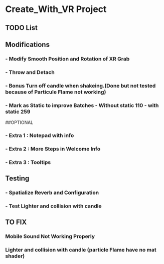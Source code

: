 # Create_With_VR Project

## TODO List

## Modifications

### - Modify Smooth Position and Rotation of XR Grab
### - Throw and Detach
### - Bonus Turn off candle when shakeing.(Done but not tested because of Particule Flame not working)
### - Mark as Static to improve Batches - Without static 110 - with static 259

##OPTIONAL

### - Extra 1 : Notepad with info
### - Extra 2 : More Steps in Welcome Info
### - Extra 3 : Tooltips 


## Testing

### - Spatialize Reverb and Configuration 
### - Test Lighter and collision with candle 


## TO FIX

### Mobile Sound Not Working Properly
### Lighter and collision with candle (particle Flame have no mat shader)
